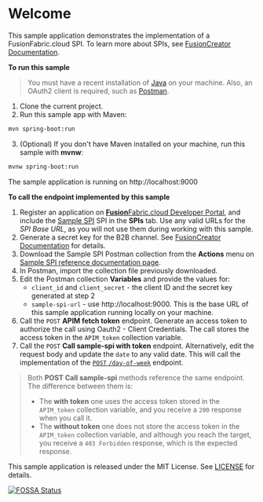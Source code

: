 # Welcome

This sample application demonstrates the implementation of a FusionFabric.cloud SPI. To learn more about SPIs, see [FusionCreator Documentation](https://developer.fusionfabric.cloud/documentation/spi-implementation). 

**To run this sample**

> You must have a recent installation of [Java](https://www.java.com/en/) on your machine. Also, an OAuth2 client is required, such as [Postman](https://www.postman.com/). 


1. Clone the current project.
2. Run this sample app with Maven:

```sh
mvn spring-boot:run
```
3. (Optional) If you don't have Maven installed on your machine, run this sample with **mvnw**: 
```sh
mvnw spring-boot:run
```
The sample application is running on http://localhost:9000

**To call the endpoint implemented by this sample**

1. Register an application on [**Fusion**Fabric.cloud Developer Portal](https://developer.fusionfabric.cloud), and include the [Sample SPI](https://developer.fusionfabric.cloud/api/sample-spi-v1-0504c686-15d4-4002-bc11-8c1791807fa4/docs) SPI in the **SPIs** tab. Use any valid URLs for the *SPI Base URL*, as you will not use them during working with this sample.
2. Generate a secret key for the B2B channel. See [FusionCreator Documentation](https://developer.fusionfabric.cloud/documentation/join-my-dashboard#secret-key) for details.
3. Download the Sample SPI Postman collection from the **Actions** menu on [Sample SPI reference documentation page](https://developer.fusionfabric.cloud/api/sample-spi-v1-0504c686-15d4-4002-bc11-8c1791807fa4/docs).
4. In Postman, import the collection file previously downloaded.
5. Edit the Postman collection **Variables** and provide the values for:
   + `client_id` and `client_secret` - the client ID and the secret key generated at step 2
   + `sample-spi-url` - use http://localhost:9000. This is the base URL of this sample application running locally on your machine.  
6. Call the `POST` **APIM fetch token** endpoint. Generate an access token to authorize the call using Oauth2 - Client Credentials. The call stores the access token in the `APIM_token` collection variable.
7. Call the `POST` **Call sample-spi with token** endpoint. Alternatively, edit the request body and update the `date` to any valid date. This will call the implementation of the [`POST` `/day-of-week`](https://developer.fusionfabric.cloud/api/sample-spi-v1-0504c686-15d4-4002-bc11-8c1791807fa4/docs#operation/dayOfWeek) endpoint. 

> Both **POST Call sample-spi** methods reference the same endpoint. The difference between them is: 
>
>   + The **with token** one uses the access token stored in the `APIM_token` collection variable, and you receive a `200` response when you call it.
>   + The **without token** one does not store the access token in the `APIM_token` collection variable, and although you reach the target, you receive a `403 Forbidden` response, which is the expected response.

This sample application is released under the MIT License. See [LICENSE](LICENSE) for details.

[![FOSSA Status](https://app.fossa.com/api/projects/custom%2B24247%2Fgithub.com%2Ffusionfabric%2Fffdc-sample-spi.svg?type=shield)](https://app.fossa.com/projects/custom%2B24247%2Fgithub.com%2Ffusionfabric%2Fffdc-sample-spi?ref=badge_shield)